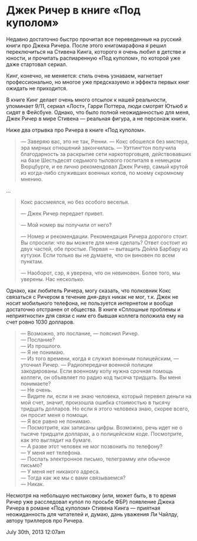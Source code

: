 # Джек Ричер в книге «Под куполом»

Недавно достаточно быстро прочитал все переведенные на русский книги про
Джека Ричера. После этого книгомарафона я решил переключиться на Стивена
Кинга, которого я очень любил в детстве и юности, и прочитать
распиаренную «Под куполом», по которой уже даже стартовал сериал.

Кинг, конечно, не меняется: стиль очень узнаваем, нагнетает
профессионально, но многое уже предсказуемо и эффекта первых книг
ожидать не приходится.

В книге Кинг делает очень много отсылок к нашей реальности, упоминает
9/11, сериал «Лост», Гарри Поттера, люди смотрят Ютьюб и сидят в
Фейсбуке. Однако, что было полной неожиданностью для меня, Джек Ричер в
мире Стивена — реальная фигура, а не персонаж книги.

Ниже два отрывка про Ричера в книге «Под куполом».

> — Заверяю вас, это не так, Ренни. — Кокс обошелся без мистера, эра
> мирных отношений закончилась. — Уэттингтон получила благодарность за
> раскрытие сети наркоторговцев, действовавших на базе Шестьдесят
> седьмого тылового госпиталя в немецком Вюрцбурге, и ее лично
> рекомендовал Джек Ричер, самый крутой из когда-либо служивших военных
> копов, по моему скромному мнению.

…

> Кокс рассмеялся, но без особого веселья.
>
> — Джек Ричер передает привет.
>
> — Мой номер вы получили от него?
>
> — Номер и рекомендации. Рекомендация Ричера дорогого стоит. Вы
> спросили: что вы можете для меня сделать? Ответ состоит из двух
> частей, обе простые. Первая — вытащить Дейла Барбару из кутузки. Если
> только вы не думаете, что он виновен по всем пунктам.
>
> — Наоборот, сэр, я уверена, что он невиновен. Более того, мы уверены.
> Нас несколько.

Однако, как любитель Ричера, могу сказать, что полковник Кокс связаться
с Ричером в течение дня-двух никак не мог, т.к. Джек не носит мобильного
телефона, не пользуется интернетом и вообще достаточно отстранен от
общества. В книге «Сплошные проблемы и неприятности» для связи с ним его
бывшая коллега положила ему на счет ровно 1030 долларов.

> — Возможно, это послание, — пояснил Ричер.  
> — Послание?  
> — Из прошлого.  
> — Я не понимаю.  
> — Из того времени, когда я служил военным полицейским, — уточнил
> Ричер. — Радиопередачи военной полиции закодированы. Если военному
> копу нужна срочная помощь коллеги, он объявляет по радио код тысяча
> тридцать. Вы меня понимаете?  
> — Не очень.  
> — Видите ли, если я не знаю человека, который перевел деньги на мой
> счет, значит, произошла ошибка стоимостью в тысячу тридцать долларов.
> Но если я этого человека знаю, скорее всего, он просит меня о
> помощи.  
> — Я все равно не понимаю.  
> — Посмотрите, как записаны цифры. Возможно, речь идет не о тысяче
> тридцати долларах, а о полицейском коде. Посмотрите, как это выглядит
> на бумаге.  
> — А разве этот человек не мог позвонить по телефону?  
> — У меня нет телефона.  
> — Послать электронное письмо, телеграмму или обычное письмо?  
> — У меня нет никакого адреса.  
> — Тогда как же мы с вами связываемся?  
> — Никак.

Несмотря на небольшую нестыковку (или, может быть, в то время Ричер уже
расследовал купол по просьбе ФБР) появление Джека Ричера в романе «Под
куполом» Стивена Кинга — приятная неожиданность для читателей и, думаю,
дань уважения Ли Чайлду, автору триллеров про Ричера.

<span id="timestamp"> July 30th, 2013 12:07am </span>
